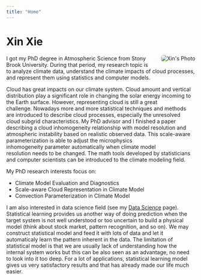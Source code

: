 ```yaml
---
title: "Home"
---
```


# Xin Xie

<img src="/xxsite/xiexin-work-800.jpg" style="border-radius:5px;max-width:20%;min-width:50px;margin-left:20px;margin-bottom:10px;float:right;" alt="Xin's Photo">


I got my PhD degree in Atmospheric Science from Stony Brook University. During that period, my research topic is to analyze climate data, understand the climate impacts of cloud processes, and represent them using statistics and computer models.

Cloud has great impacts on our climate system. Cloud amount and vertical distribution play a significant role in changing the solar energy incoming to the Earth surface. However, representing cloud is still a great challenge. Nowadays more and more statistical techniques and methods are introduced to describe cloud processes, especially the unresolved cloud subgrid characteristics. My PhD advisor and I finished a paper describing a cloud inhomogeneity relationship with model resolution and atmospheric instability based on realistic observed data. This scale-aware parameterization is able to adjust the microphysics inhomogeneity parameter automatically when climate model resolution needs to be changed. The math tools developed by statisticians and computer scientists can be introduced to the climate modeling field.

My PhD research interests focus on:

- Climate Model Evaluation and Diagnostics
- Scale-aware Cloud Representation in Climate Model
- Convection Parameterization in Climate Model

I am also interested in data science field (see my [Data Science](/xxsite/datasci/) page). Statistical learning provides us another way of doing prediction when the target system is not well understood or too uncertain to build a physical model (think about stock market, pattern recognition, and so on). We may construct statistical model and feed it with lots of data and let it automaticaly learn the pattern inherent in the data. The limitation of statistical model is that we are usually lack of understanding how the internal system works but this can be also seen as an advantage, no need to look into it too deep. For a lot of applications, statistical learning model gives us very satisfactory results and that has already made our life much easier.

